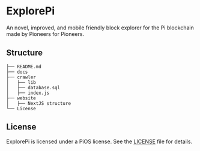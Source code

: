 # ExplorePi
An novel, improved, and mobile friendly block explorer for the Pi blockchain made by Pioneers for Pioneers.

## Structure

```
├── README.md
├── docs
├── crawler
│   ├── lib
│   ├── database.sql
│   ├── index.js
├── website
│   ├── NextJS structure
└── License
```

## License

ExplorePi is licensed under a PiOS license. See the
[LICENSE](https://github.com/pi-apps/PiOS/blob/main/LICENSE) file
for details.
